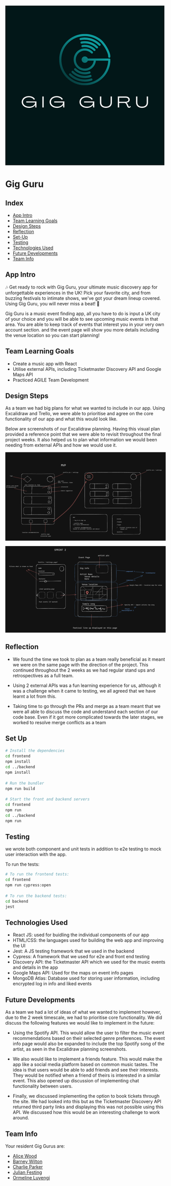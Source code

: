 ![splash image](frontend/public/gigguru.png)
# Gig Guru

## Index

- [App Intro](#app-intro)
- [Team Learning Goals](#team-learning-goals)
- [Design Steps](#design-steps)
- [Reflection](#reflection)
- [Set-Up](#set-up)
- [Testing](#testing)
- [Technologies Used](#technologies-used)
- [Future Developments](#future-developments)
- [Team Info](#team-info)

## App Intro
🎶 Get ready to rock with Gig Guru, your ultimate music discovery app for unforgettable experiences in the UK! Pick your favorite city, and from buzzing festivals to intimate shows, we've got your dream lineup covered. Using Gig Guru, you will never miss a beat! 🎸

Gig Guru is a music event finding app, all you have to do is input a UK city of your choice and you will be able to see upcoming music events in that area. You are able to keep track of events that interest you in your very own account section. and the event page will show you more details including the venue location so you can start planning!

## Team Learning Goals

- Create a music app with React
- Utilise external APIs, including Ticketmaster Discovery API and Google Maps API
- Practiced AGILE Team Development

## Design Steps

As a team we had big plans for what we wanted to include in our app. Using Excalidraw and Trello, we were able to prioritise and agree on the core functionality of our app and what this would look like.

Below are screenshots of our Excalidraw planning. Having this visual plan provided a reference point that we were able to revisit throughout the final project weeks. It also helped us to plan what information we would been needing from external APIs and how we would use it. 

![MVP](frontend/public/MVP.png)

![sprint-2](frontend/public/sprint-2.png)

## Reflection 

- We found the time we took to plan as a team really beneficial as it meant we were on the same page with the direction of the project. This continued throughout the 2 weeks as we had regular stand ups and retrospectives as a full team.

- Using 2 external APIs was a fun learning experience for us, although it was a challenge when it came to testing, we all agreed that we have learnt a lot from this.

- Taking time to go through the PRs and merge as a team meant that we were all able to discuss the code and understand each section of our code base. Even if it got more complicated towards the later stages, we worked to resolve merge conflicts as a team

## Set Up

```bash
# Install the dependencies
cd frontend
npm install
cd ../backend
npm install

# Run the bundler
npm run build

# Start the front and backend servers
cd frontend
npm run
cd ../backend
npm run
```

## Testing

we wrote both component and unit tests in addition to e2e testing to mock user interaction with the app.

To run the tests:

```bash
# To run the frontend tests:
cd frontend
npm run cypress:open

# To run the backend tests:
cd backend
jest
```

## Technologies Used

- React JS: used for buidling the individual components of our app
- HTML/CSS: the languages used for building the web app and improving the UI
- Jest: A JS testing framework that we used in the backend
- Cypress: A framework that we used for e2e and front end testing
- Discovery API: the Ticketmaster API which we used for the music events and details in the app
- Google Maps API: Used for the maps on event info pages
- MongoDB Atlas: Database used for storing user information, including encrypted log in info and liked events

## Future Developments

As a team we had a lot of ideas of what we wanted to implement however, due to the 2 week timescale, we had to prioritise core functionality. We did discuss the following features we would like to implement in the future:

- Using the Spotify API. This would allow the user to filter the music event recommendations based on their selected genre preferences. The event info page would also be expanded to include the top Spotify song of the artist, as seen in the Excalidraw planning screenshots.

- We also would like to implement a friends feature. This would make the app like a social media platform based on common music tastes. The idea is that users would be able to add friends and see their interests. They would be notified when a friend of theirs is interested in a similar event. This also opened up discussion of implementing chat functionality between users.

- Finally, we discussed implementing the option to book tickets through the site. We had looked into this but as the Ticketmaster Discovery API returned third party links and displaying this was not possible using this API. We discussed how this would be an interesting challenge to work around.

## Team Info

Your resident Gig Gurus are:

- [Alice Wood](https://github.com/aliceswood)
- [Barney Wilton](https://github.com/bwilton93)
- [Charlie Parker](https://github.com/cshjp)
- [Julian Festing](https://github.com/Raphael40)
- [Ormeline Luyengi](https://github.com/Ormeline)
